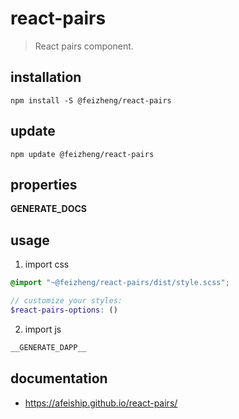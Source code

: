 # react-pairs
> React pairs component.

## installation
```shell
npm install -S @feizheng/react-pairs
```

## update
```shell
npm update @feizheng/react-pairs
```

## properties
__GENERATE_DOCS__

## usage
1. import css
  ```scss
  @import "~@feizheng/react-pairs/dist/style.scss";

  // customize your styles:
  $react-pairs-options: ()
  ```
2. import js
  ```js
__GENERATE_DAPP__
  ```

## documentation
- https://afeiship.github.io/react-pairs/
